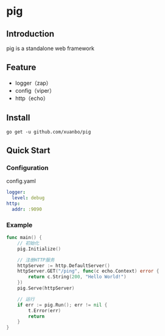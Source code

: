 # pig

## Introduction

pig is a standalone web framework

## Feature

- logger（zap）
- config（viper）
- http（echo）

## Install

```shell
go get -u github.com/xuanbo/pig
```

## Quick Start

### Configuration

config.yaml

```yml
logger:
  level: debug
http:
  addr: :9090
```

### Example

```go
func main() {
	// 初始化
	pig.Initialize()

	// 注册HTTP服务
	httpServer := http.DefaultServer()
	httpServer.GET("/ping", func(c echo.Context) error {
		return c.String(200, "Hello World!")
	})
	pig.Serve(httpServer)

	// 运行
	if err := pig.Run(); err != nil {
		t.Error(err)
		return
	}
}
```
